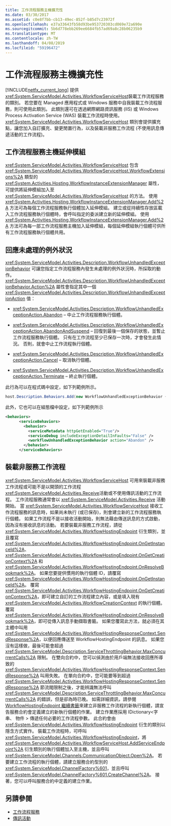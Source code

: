 ```yaml
---
title: 工作流程服務主機擴充性
ms.date: 03/30/2017
ms.assetid: c0e8f7bb-cb13-49ec-852f-b85d7c23972f
ms.openlocfilehash: e37a33643fb58d93be953720303cd069e72a690e
ms.sourcegitcommit: 5b6d778ebb269ee6684fb57ad69a8c28b06235b9
ms.translationtype: MT
ms.contentlocale: zh-TW
ms.lasthandoff: 04/08/2019
ms.locfileid: "59196472"
---
```

# <a name="workflow-service-host-extensibility"></a>工作流程服務主機擴充性
[!INCLUDE[netfx_current_long](../../../../includes/netfx-current-long-md.md)] 提供<xref:System.ServiceModel.Activities.WorkflowServiceHost>裝載工作流程服務的類別。 若您要在 Managed 應用程式或 Windows 服務中自我裝載工作流程服務，則可使用此類別。 此類別還可在透過網際網路資訊服務 (IIS) 或 Windows Process Activation Service (WAS) 裝載工作流程時使用。 <xref:System.ServiceModel.Activities.WorkflowServiceHost> 類別會提供擴充點，讓您加入自訂擴充、變更閒置行為，以及裝載非服務工作流程 (不使用訊息傳遞活動的工作流程)。  
  
## <a name="workflow-service-host-extensions"></a>工作流程服務主機延伸模組  
 <xref:System.ServiceModel.Activities.WorkflowServiceHost> 包含 <xref:System.ServiceModel.Activities.WorkflowServiceHost.WorkflowExtensions%2A> 類型的 <xref:System.Activities.Hosting.WorkflowInstanceExtensionManager> 屬性，可提供將延伸模組加入至 <xref:System.ServiceModel.Activities.WorkflowServiceHost> 的方法。 使用 <xref:System.Activities.Hosting.WorkflowInstanceExtensionManager.Add%2A> 方法可為每個工作流程服務執行個體加入延伸模組。 建立或從持續性存放區載入工作流程服務執行個體時，會呼叫指定的委派建立新的延伸模組。 使用 <xref:System.Activities.Hosting.WorkflowInstanceExtensionManager.Add%2A> 方法可為每一部工作流程服務主機加入延伸模組，每個延伸模組執行個體可供所有工作流程服務執行個體共用。  
  
## <a name="react-to-unhandled-exceptions"></a>回應未處理的例外狀況  
 <xref:System.ServiceModel.Activities.Description.WorkflowUnhandledExceptionBehavior> 可讓您指定工作流程服務內發生未處理的例外狀況時，所採取的動作。 <xref:System.ServiceModel.Activities.Description.WorkflowUnhandledExceptionBehavior.Action%2A> 屬性會指定其中一個 <xref:System.ServiceModel.Activities.Description.WorkflowUnhandledExceptionAction> 值：  
  
-   <xref:System.ServiceModel.Activities.Description.WorkflowUnhandledExceptionAction.Abandon> – 中止工作流程服務執行個體。  
  
-   <xref:System.ServiceModel.Activities.Description.WorkflowUnhandledExceptionAction.AbandonAndSuspend> – 回復到最後一個保存的狀態，並暫止工作流程服務執行個體。 只有在工作流程至少已保存一次時，才會發生此情況。 否則，就會中止工作流程執行個體。  
  
-   <xref:System.ServiceModel.Activities.Description.WorkflowUnhandledExceptionAction.Cancel> – 取消執行個體。  
  
-   <xref:System.ServiceModel.Activities.Description.WorkflowUnhandledExceptionAction.Terminate> – 終止執行個體。  
  
 此行為可以在程式碼中設定，如下列範例所示。  
  
```csharp  
host.Description.Behaviors.Add(new WorkflowUnhandledExceptionBehavior { Action = WorkflowUnhandledExceptionAction.Abandon });  
```  
  
 此外，它也可以在組態檔中設定，如下列範例所示  
  
```xml
<behaviors>  
      <serviceBehaviors>  
        <behavior>  
          <serviceMetadata httpGetEnabled="True"/>  
          <serviceDebug includeExceptionDetailInFaults="False" />  
          <workflowUnhandledExceptionBehavior action="Abandon" />        
        </behavior>  
      </serviceBehaviors>  
```  
  
## <a name="hosting-non-service-workflows"></a>裝載非服務工作流程  
 <xref:System.ServiceModel.Activities.WorkflowServiceHost> 可用來裝載非服務工作流程或可能不是以開頭的工作流程<xref:System.ServiceModel.Activities.Receive>活動或不使用傳訊活動的工作流程。 工作流程服務通常會以 <xref:System.ServiceModel.Activities.Receive> 活動開始。 當 <xref:System.ServiceModel.Activities.WorkflowServiceHost> 接收工作流程服務的訊息時，如果尚未執行 (或已保存)，則會建立新的工作流程服務執行個體。 如果工作流程不是以接收活動開始，則無法藉由傳送訊息的方式啟動，因為沒有接收訊息的活動。 若要裝載非服務工作流程，請從 <xref:System.ServiceModel.Activities.WorkflowHostingEndpoint> 衍生類別，並且覆寫 <xref:System.ServiceModel.Activities.WorkflowHostingEndpoint.OnGetInstanceId%2A>、<xref:System.ServiceModel.Activities.WorkflowHostingEndpoint.OnGetCreationContext%2A> 和 <xref:System.ServiceModel.Activities.WorkflowHostingEndpoint.OnResolveBookmark%2A>。 如果您要提供慣用的執行個體 ID，請覆寫 <xref:System.ServiceModel.Activities.WorkflowHostingEndpoint.OnGetInstanceId%2A>。 覆寫 <xref:System.ServiceModel.Activities.WorkflowHostingEndpoint.OnGetCreationContext%2A>，即可建立自訂的工作流程建立內容，或是填入現有 <xref:System.ServiceModel.Activities.WorkflowCreationContext> 的執行個體。 覆寫 <xref:System.ServiceModel.Activities.WorkflowHostingEndpoint.OnResolveBookmark%2A>，即可從傳入訊息手動擷取書籤。 如果您覆寫此方法，就必須在其主體中叫用 <xref:System.ServiceModel.Activities.WorkflowHostingResponseContext.SendResponse%2A>，以便回應傳送至 WorkflowHostingEndpoint 的訊息。 如果您沒有這樣做，最後可能會超過 <xref:System.ServiceModel.Description.ServiceThrottlingBehavior.MaxConcurrentCalls%2A> 限制。 在雙向合約中，您可以偵測由於用戶端無法接收回應所導致的 <xref:System.ServiceModel.Activities.WorkflowHostingResponseContext.SendResponse%2A> 叫用失敗。 在單向合約中，您可能要等到超過 <xref:System.ServiceModel.Activities.WorkflowHostingResponseContext.SendResponse%2A> 節流閥限制之後，才能辨識無法呼叫 <xref:System.ServiceModel.Description.ServiceThrottlingBehavior.MaxConcurrentCalls%2A> 的錯誤，但是卻為時已晚。 如需詳細資訊，請參閱[WorkflowHostingEndpoint 繼續書籤](../../../../docs/framework/windows-workflow-foundation/samples/workflowhostingendpoint-resume-bookmark.md)來建立非服務工作流程的新執行個體，請宣告服務合約會定義建立的新執行個體的作業。 建立作業應採用 IDictionary\<字串、 物件 > 傳遞任何必要的工作流程參數。 此合約會由 <xref:System.ServiceModel.Activities.WorkflowHostingEndpoint> 衍生的類別以隱含方式實作。 裝載工作流程時，可呼叫 <xref:System.ServiceModel.Activities.WorkflowHostingEndpoint>，將 <xref:System.ServiceModel.Activities.WorkflowServiceHost.AddServiceEndpoint%2A> 衍生類別的執行個體加入至主機，並且呼叫 <xref:System.ServiceModel.Channels.CommunicationObject.Open%2A>。 若要建立工作流程的執行個體，請建立服務合約型別的 <xref:System.ServiceModel.ChannelFactory%601>，並且呼叫 <xref:System.ServiceModel.ChannelFactory%601.CreateChannel%2A>。 接著，您可以呼叫服務合約中定義的建立作業。  
  
## <a name="see-also"></a>另請參閱

- [工作流程服務](../../../../docs/framework/wcf/feature-details/workflow-services.md)
- [傳訊活動](../../../../docs/framework/wcf/feature-details/messaging-activities.md)
